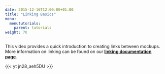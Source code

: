 ```yaml
---
date: 2015-12-16T12:00:00+01:00
title: "Linking Basics"
menu:
  menututorials:
    parent: tutorials
weight: 70
---
```


This video provides a quick introduction to creating links between mockups. More information on linking can be found on our [**linking documentation page**](http://support.balsamiq.com/customer/portal/articles/111742).

{{< yt jn28_aeh5DU >}}